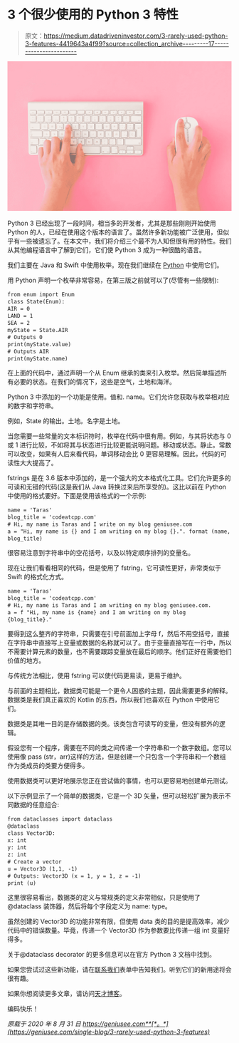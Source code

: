 # 3 个很少使用的 Python 3 特性

> 原文：<https://medium.datadriveninvestor.com/3-rarely-used-python-3-features-4419643a4f99?source=collection_archive---------17----------------------->

![](img/83f41b60b6f58ac9bfe28673fa4f8931.png)

Python 3 已经出现了一段时间，相当多的开发者，尤其是那些刚刚开始使用 Python 的人，已经在使用这个版本的语言了。虽然许多新功能被广泛使用，但似乎有一些被遗忘了。在本文中，我们将介绍三个最不为人知但很有用的特性。我们从其他编程语言中了解到它们，它们使 Python 3 成为一种很酷的语言。

我们主要在 Java 和 Swift 中使用枚举。现在我们继续在 [Python](https://geniusee.com/tools/python-web) 中使用它们。

用 Python 声明一个枚举非常容易，在第三版之前就可以了(尽管有一些限制):

```
from enum import Enum
class State(Enum):
AIR = 0
LAND = 1
SEA = 2
myState = State.AIR
# Outputs 0
print(myState.value)
# Outputs AIR
print(myState.name)
```

在上面的代码中，通过声明一个从 Enum 继承的类来引入枚举。然后简单描述所有必要的状态。在我们的情况下，这些是空气，土地和海洋。

Python 3 中添加的一个功能是使用。值和. name。它们允许您获取与枚举相对应的数字和字符串。

例如，State 的输出。土地。名字是土地。

当您需要一些常量的文本标识符时，枚举在代码中很有用。例如，与其将状态与 0 或 1 进行比较，不如将其与状态进行比较更能说明问题。移动或状态。静止。常数可以改变，如果有人后来看代码，单词移动会比 0 更容易理解。因此，代码的可读性大大提高了。

fstrings 是在 3.6 版本中添加的，是一个强大的文本格式化工具。它们允许更多的可读和无错的代码(这是我们从 Java 转换过来后所享受的)。这比以前在 Python 中使用的格式要好。下面是使用该格式的一个示例:

```
name = 'Taras'
blog_title = 'codeatcpp.com'
# Hi, my name is Taras and I write on my blog geniusee.com
a = "Hi, my name is {} and I am writing on my blog {}.". format (name, blog_title)
```

很容易注意到字符串中的空花括号，以及以特定顺序排列的变量名。

现在让我们看看相同的代码，但是使用了 fstring，它可读性更好，非常类似于 Swift 的格式化方式。

```
name = 'Taras'
blog_title = 'codeatcpp.com'
# Hi, my name is Taras and I am writing on my blog geniusee.com.
a = f "Hi, my name is {name} and I am writing on my blog {blog_title}."
```

要得到这么整齐的字符串，只需要在引号前面加上字母 f，然后不用空括号，直接在字符串中直接写上变量或数据的名称就可以了。由于变量直接写在一行中，所以不需要计算元素的数量，也不需要跟踪变量放在最后的顺序。他们正好在需要他们价值的地方。

与传统方法相比，使用 fstring 可以使代码更易读，更易于维护。

与前面的主题相比，数据类可能是一个更令人困惑的主题，因此需要更多的解释。数据类是我们真正喜欢的 Kotlin 的东西，所以我们也喜欢在 Python 中使用它们。

数据类是其唯一目的是存储数据的类。该类包含可读写的变量，但没有额外的逻辑。

假设您有一个程序，需要在不同的类之间传递一个字符串和一个数字数组。您可以使用像 pass (str，arr)这样的方法，但是创建一个只包含一个字符串和一个数组作为类成员的类要方便得多。

使用数据类可以更好地展示您正在尝试做的事情，也可以更容易地创建单元测试。

以下示例显示了一个简单的数据类，它是一个 3D 矢量，但可以轻松扩展为表示不同数据的任意组合:

```
from dataclasses import dataclass
@dataclass
class Vector3D:
x: int
y: int
z: int
# Create a vector
u = Vector3D (1,1, -1)
# Outputs: Vector3D (x = 1, y = 1, z = -1)
print (u)
```

这里很容易看出，数据类的定义与常规类的定义非常相似，只是使用了@dataclass 装饰器，然后将每个字段定义为 name: type。

虽然创建的 Vector3D 的功能非常有限，但使用 data 类的目的是提高效率，减少代码中的错误数量。毕竟，传递一个 Vector3D 作为参数要比传递一组 int 变量好得多。

关于@dataclass decorator 的更多信息可以在官方 Python 3 文档中找到。

如果您尝试过这些新功能，请在[联系我们](https://geniusee.com/single-blog/3-rarely-used-python-3-features#contact)表单中告知我们。听到它们的新用途将会很有趣。

如果你想阅读更多文章，请访问[天才博客](https://geniusee.com/blog)。

编码快乐！

*原载于 2020 年 8 月 31 日 https://geniusee.com**[*。*](https://geniusee.com/single-blog/3-rarely-used-python-3-features)*